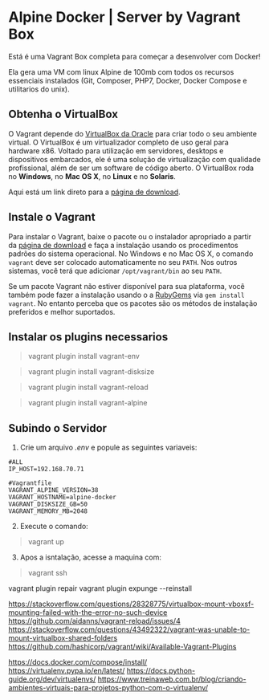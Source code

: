 # Alpine Docker | Server by Vagrant Box

Está é uma Vagrant Box completa para começar a desenvolver com Docker!

Ela gera uma VM com linux Alpine de 100mb com todos os recursos essenciais instalados (Git, Composer, PHP7, Docker, Docker Compose e utilitarios do unix).

## Obtenha o VirtualBox

O Vagrant depende do  [VirtualBox da Oracle](http://www.virtualbox.org/)  para criar todo o seu ambiente virtual. O VirtualBox é um virtualizador completo de uso geral para hardware x86. Voltado para utilização em servidores, desktops e dispositivos embarcados, ele é uma solução de virtualização com qualidade profissional, além de ser um software de código aberto. O VirtualBox roda no  **Windows**, no  **Mac OS X**, no  **Linux**  e no  **Solaris**.

Aqui está um link direto para a  [página de download](http://www.virtualbox.org/wiki/Downloads).

## Instale o Vagrant

Para instalar o Vagrant, baixe o pacote ou o instalador apropriado a partir da  [página de download](http://downloads.vagrantup.com/)  e faça a instalação usando os procedimentos padrões do sistema operacional. No Windows e no Mac OS X, o comando  `vagrant`  deve ser colocado automaticamente no seu  `PATH`. Nos outros sistemas, você terá que adicionar  `/opt/vagrant/bin`  ao seu  `PATH`.

Se um pacote Vagrant não estiver disponível para sua plataforma, você também pode fazer a instalação usando o a  [RubyGems](http://rubygems.org/gems/vagrant)  via  `gem install vagrant`. No entanto perceba que os pacotes são os métodos de instalação preferidos e melhor suportados.

## Instalar os plugins necessarios

> vagrant plugin install vagrant-env

> vagrant plugin install vagrant-disksize

> vagrant plugin install vagrant-reload

> vagrant plugin install vagrant-alpine

## Subindo o Servidor

 1. Crie um arquivo _.env_ e popule as seguintes variaveis:
 
``` 
#ALL
IP_HOST=192.168.70.71

#Vagrantfile
VAGRANT_ALPINE_VERSION=38
VAGRANT_HOSTNAME=alpine-docker
VAGRANT_DISKSIZE_GB=50
VAGRANT_MEMORY_MB=2048
 ```
 2. Execute o comando:

> vagrant up

 3. Apos a isntalação, acesse a maquina com:
 
> vagrant ssh


vagrant plugin repair
vagrant plugin expunge --reinstall

https://stackoverflow.com/questions/28328775/virtualbox-mount-vboxsf-mounting-failed-with-the-error-no-such-device
https://github.com/aidanns/vagrant-reload/issues/4
https://stackoverflow.com/questions/43492322/vagrant-was-unable-to-mount-virtualbox-shared-folders
https://github.com/hashicorp/vagrant/wiki/Available-Vagrant-Plugins

https://docs.docker.com/compose/install/
https://virtualenv.pypa.io/en/latest/
https://docs.python-guide.org/dev/virtualenvs/
https://www.treinaweb.com.br/blog/criando-ambientes-virtuais-para-projetos-python-com-o-virtualenv/